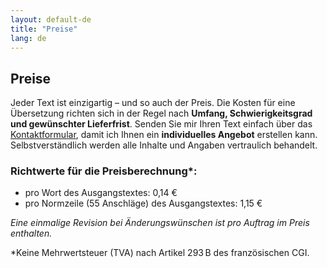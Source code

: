 ```yaml
---
layout: default-de
title: "Preise"
lang: de
---
```


## Preise

Jeder Text ist einzigartig – und so auch der Preis. Die Kosten für eine Übersetzung richten sich in der Regel nach **Umfang, Schwierigkeitsgrad und gewünschter Lieferfrist**. Senden Sie mir Ihren Text einfach über das [Kontaktformular](https://nneuhoff.github.io/traduction-translation-uebersetzung/de/contact.html), damit ich Ihnen ein **individuelles Angebot** erstellen kann. Selbstverständlich werden alle Inhalte und Angaben vertraulich behandelt.

### Richtwerte für die Preisberechnung*:
- pro Wort des Ausgangstextes: 0,14 €
- pro Normzeile (55 Anschläge) des Ausgangstextes: 1,15 €
  
*Eine einmalige Revision bei Änderungswünschen ist pro Auftrag im Preis enthalten.*

*Keine Mehrwertsteuer (TVA) nach Artikel 293 B des französischen CGI.
